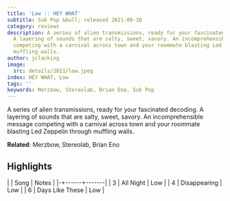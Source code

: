 ```yaml
---
title: 'Low :: HEY WHAT'
subtitle: Sub Pop &bull; released 2021-09-10
category: reviews
description: A series of alien transmissions, ready for your fascinated decoding.
  A layering of sounds that are salty, sweet, savory. An incomprehensible message
  competing with a carnival across town and your roommate blasting Led Zeppelin through
  muffling walls.
author: jclacking
image:
  src: details/2021/low.jpeg
index: HEY WHAT, Low
tags: ''
keywords: Merzbow, Stereolab, Brian Eno, Sub Pop
---
```

A series of alien transmissions, ready for your fascinated decoding. A layering of sounds that are salty, sweet, savory. An incomprehensible message competing with a carnival across town and your roommate blasting Led Zeppelin through muffling walls.<!--more-->

**Related**: Merzbow, Stereolab, Brian Eno

## Highlights

| | Song | Notes |
|-+------+-------|
| 3 | All Night | Low |
| 4 | Disappearing | Low |
| 6 | Days Like These | Low |

